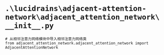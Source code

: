 # `.\lucidrains\adjacent-attention-network\adjacent_attention_network\__init__.py`

```
# 从相邻注意力网络模块中导入相邻注意力网络类
from adjacent_attention_network.adjacent_attention_network import AdjacentAttentionNetwork
```